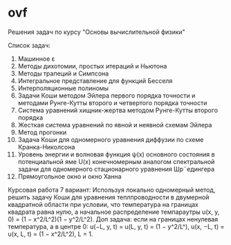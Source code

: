 # ovf

Решения задач по курсу "Основы вычислительной физики"

Список задач: 
 1. Машинное ε
 2. Методы дихотомии, простых итераций и Ньютона
 3. Методы трапеций и Симпсона
 4. Интегральное представление для функций Бесселя
 5. Интерполяционные полиномы
 6. Задачи Коши методом Эйлера первого порядка точности и методами Рунге-Кутты второго и
четвертого порядка точности
 7. Система уравнений хищник-жертва методом Рунге-Кутты второго порядка
 8. Жесткая система уравнений по явной и неявной схемам Эйлера
 9. Метод прогонки
 10. Задача Коши для одномерного уравнения диффузии по схеме Кранка-Николсона
 11. Уровень энергии и волновая функция ψ(x) основного состояния в потенциальной яме U(x) конечномерным аналогом спектральной задачи для одномерного стационарного уравнения Шр¨едингера
 12. Прямоугольное окно и окно Ханна

Курсовая работа 7 вариант:
Используя локально одномерный метод, решить задачу Коши для уравнения теплпроводности в двумерной квадратной области при условии, что температура на границах квадрата равна нулю, а начальное распределение темпараутры  u(x, y, 0) = (1 − x^2/L^2)(1 − y^2/L^2). Доп задача: если на границах ненулевая температура, а в центре 0: u(−L, y, t) = u(L, y, t) = (1 − y^2/L^), u(x, −L, t) = u(x, L, t) = (1 − x^2/L^2), L = 1.
